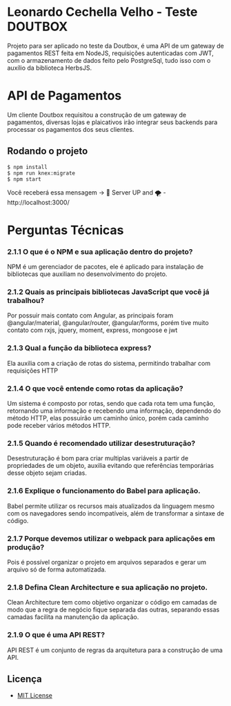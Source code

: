 # Leonardo Cechella Velho - Teste DOUTBOX

Projeto para ser aplicado no teste da Doutbox, é uma API de um gateway de pagamentos REST feita em NodeJS, requisições autenticadas com JWT, com o armazenamento de dados feito pelo PostgreSql, tudo isso com o auxílio da biblioteca HerbsJS.

# API de Pagamentos

Um cliente Doutbox requisitou a construção de um gateway de pagamentos, diversas lojas e plaicativos irão integrar seus backends para processar os pagamentos dos seus clientes.

## Rodando o projeto

    $ npm install
    $ npm run knex:migrate
    $ npm start

Você receberá essa mensagem -> 🚀 Server UP and 🌪️  - http://localhost:3000/

# Perguntas Técnicas

### 2.1.1 O que é o NPM e sua aplicação dentro do projeto?
NPM é um gerenciador de pacotes, ele é aplicado para instalação de bibliotecas que auxiliam no desenvolvimento do projeto.

### 2.1.2 Quais as principais bibliotecas JavaScript que você já trabalhou?
Por possuir mais contato com Angular, as principais foram @angular/material, @angular/router, @angular/forms, porém tive muito contato com rxjs, jquery, moment, express, mongoose e jwt

### 2.1.3 Qual a função da biblioteca express?
Ela auxilia com a criação de rotas do sistema, permitindo trabalhar com requisições HTTP

### 2.1.4 O que você entende como rotas da aplicação?
Um sistema é composto por rotas, sendo que cada rota tem uma função, retornando uma informação e recebendo uma informação, dependendo do método HTTP, elas possuirão um caminho único, porém cada caminho pode receber vários métodos HTTP. 

### 2.1.5 Quando é recomendado utilizar desestruturação?
Desestruturação é bom para criar multiplas variáveis a partir de propriedades de um objeto, auxilia evitando que referências temporárias desse objeto sejam criadas.

### 2.1.6 Explique o funcionamento do Babel para aplicação.
Babel permite utilizar os recursos mais atualizados da linguagem mesmo com os navegadores sendo incompatíveis, além de transformar a sintaxe de código.

### 2.1.7 Porque devemos utilizar o webpack para aplicações em produção?
Pois é possível organizar o projeto em arquivos separados e gerar um arquivo só de forma automatizada.

### 2.1.8 Defina Clean Architecture e sua aplicação no projeto.
Clean Architecture tem como objetivo organizar o código em camadas de modo que a regra de negócio fique separada das outras, separando essas camadas facilita na manutenção da aplicação.

### 2.1.9 O que é uma API REST?
API REST é um conjunto de regras da arquitetura para a construção de uma API.

## Licença

- [MIT License](https://github.com/herbsjs/todolist-on-herbs/blob/master/LICENSE)